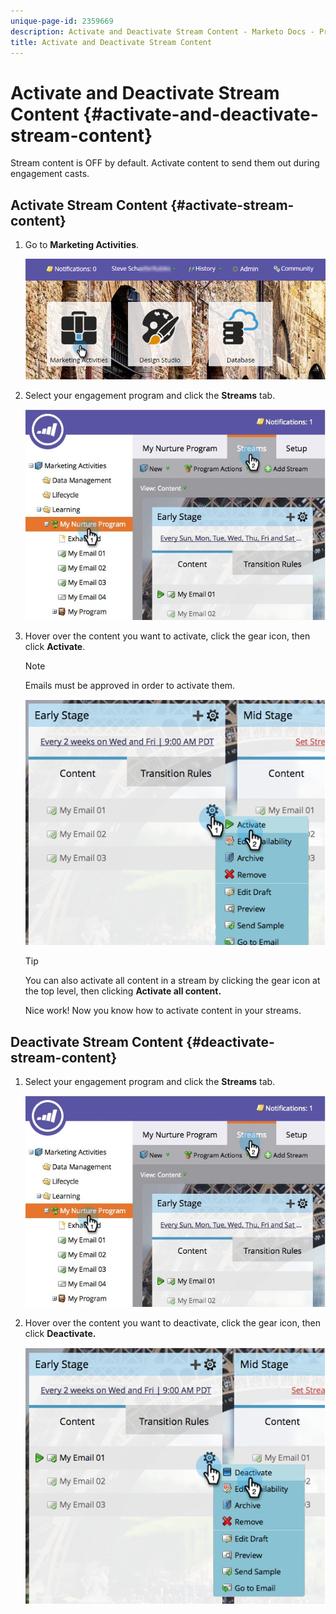 ```yaml
---
unique-page-id: 2359669
description: Activate and Deactivate Stream Content - Marketo Docs - Product Documentation
title: Activate and Deactivate Stream Content
---
```


# Activate and Deactivate Stream Content {#activate-and-deactivate-stream-content}

Stream content is OFF by default. Activate content to send them out during engagement casts.

## Activate Stream Content {#activate-stream-content}

1. Go to **Marketing Activities**.

   ![](assets/login-marketing-activities.png)

1. Select your engagement program and click the **Streams** tab.

   ![](assets/cloneasteam.jpg)

1. Hover over the content you want to activate, click the gear icon, then click **Activate**.

   >[!NOTE]
   >
   >Emails must be approved in order to activate them.

   ![](assets/image2014-9-15-16-3a33-3a42.png)

   >[!TIP]
   >
   >You can also activate all content in a stream by clicking the gear icon at the top level, then clicking&nbsp;**Activate all content.**

   Nice work! Now you know how to activate content in your streams.

## Deactivate Stream Content {#deactivate-stream-content}

1. Select your engagement program and click the **Streams** tab.

   ![](assets/cloneasteam.jpg)

1. Hover over the content you want to deactivate, click the gear icon, then click **Deactivate.**

   ![](assets/image2014-9-15-16-3a34-3a25.png)

